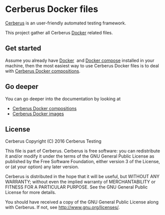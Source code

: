 # Cerberus Docker files

[Cerberus](http://www.cerberus-testing.org/) is an user-friendly automated testing framework.

This project gather all Cerberus [Docker](https://www.docker.com/) related files.

## Get started

Assume you already have [Docker](https://docs.docker.com)  and [Docker compose](https://docs.docker.com/compose) installed in your machine, then the most easiest way to use Cerberus Docker files is to deal with [Cerberus Docker compositions](./compositions).

## Go deeper

You can go deeper into the documentation by looking at
 - [Cerberus Docker compositions](https://github.com/cerberustesting/cerberus-docker/tree/master/compositions)
 - [Cerberus Docker images](https://github.com/cerberustesting/cerberus-docker/tree/master/images)


## License

Cerberus Copyright (C) 2016 Cerberus Testing

This file is part of Cerberus.
Cerberus is free software: you can redistribute it and/or modify
it under the terms of the GNU General Public License as published by
the Free Software Foundation, either version 3 of the License, or
(at your option) any later version.

Cerberus is distributed in the hope that it will be useful,
but WITHOUT ANY WARRANTY; without even the implied warranty of
MERCHANTABILITY or FITNESS FOR A PARTICULAR PURPOSE.  See the
GNU General Public License for more details.

You should have received a copy of the GNU General Public License
along with Cerberus.  If not, see <http://www.gnu.org/licenses/>.
